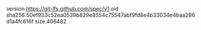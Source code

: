 version https://git-lfs.github.com/spec/v1
oid sha256:50ef933c52ea0539b829e8554c75547abf9fd8e4b33034e4baa286d1a4fc616f
size 406482
